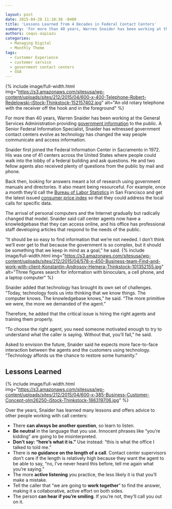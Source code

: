 ```yaml
---

layout: post
date: 2015-04-28 11:10:38 -0400
title: 'Lessons Learned from 4 Decades in Federal Contact Centers'
summary: 'For more than 40 years, Warren Snaider has been working at the General Services Administration providing government information to the public. A Senior Federal Information Specialist, Snaider has witnessed government contact centers evolve as technology has changed the way people communicate and access information. Snaider first joined the Federal Information Center in Sacramento in 1972.'
authors: coqui-aspiazu
categories:
  - Managing Digital
  - Monthly Theme
tags:
  - Customer Experience
  - customer service
  - government contact centers
  - GSA
---
```



{% include image/full-width.html img="https://s3.amazonaws.com/sitesusa/wp-content/uploads/sites/212/2015/04/600-x-400-Telephone-Robert-Redelowski-iStock-Thinkstock-152157402.jpg" alt="An old rotary telephone with the receiver off the hook and in the foreground" %} 

For more than 40 years, Warren Snaider has been working at the General Services Administration providing [government information](http://www.usa.gov/phone.shtml) to the public. A Senior Federal Information Specialist, Snaider has witnessed government contact centers evolve as technology has changed the way people communicate and access information.

Snaider first joined the Federal Information Center in Sacramento in 1972. His was one of 41 centers across the United States where people could walk into the lobby of a federal building and ask questions. He and two fellow agents also received plenty of questions from the public by mail and phone.

Back then, looking for answers meant a lot of research using government manuals and directories. It also meant being resourceful. For example, once a month they’d call the [Bureau of Labor Statistics](http://www.bls.gov/home.htm) in San Francisco and get the latest issued [consumer price index](http://www.bls.gov/cpi/) so that they could address the local calls for specific data.

The arrival of personal computers and the Internet gradually but radically changed that model. Snaider said call center agents now have a knowledgebase that they can access online, and his office has professional staff developing articles that respond to the needs of the public.

“It should be so easy to find information that we’re not needed. I don’t think we’ll ever get to that because the government is so complex, but it should be something that we keep in mind as a goal,” he said. 
{% include image/full-width.html img="https://s3.amazonaws.com/sitesusa/wp-content/uploads/sites/212/2015/04/578-x-450-Business-team-Find-and-work-with-client-Konstantin-Androsov-Hemera-Thinkstock-101352155.jpg" alt="Three figures search for information with binoculars, a cell phone, and a laptop computer" %} 

Snaider added that technology has brought its own set of challenges. “Today, technology fools us into thinking that we know things. The computer knows. The knowledgebase knows,” he said. “The more primitive we were, the more we demanded of the agent.”

Therefore, he added that the critical issue is hiring the right agents and training them properly.

“To choose the right agent, you need someone motivated enough to try to understand what the caller is saying. Without that, you’ll fail,” he said.

Asked to envision the future, Snaider said he expects more face-to-face interaction between the agents and the customers using technology. “Technology affords us the chance to restore some humanity.”

## Lessons Learned 
{% include image/full-width.html img="https://s3.amazonaws.com/sitesusa/wp-content/uploads/sites/212/2015/04/600-x-385-Business-Customer-Concept-olm26250-iStock-Thinkstock-186319706.jpg" %} 

Over the years, Snaider has learned many lessons and offers advice to other people working with call centers:

  * There **can always be another question**, so learn to listen.
  * **Be neutral** in the language that you use. Innocent phrases like “you’re kidding” are going to be misinterpreted.
  * **Don’t say: “here’s what it is.”** Use instead: “this is what the office I talked to told me.”
  * There is **no guidance on the length of a call**. Contact center supervisors don’t care if the length is relatively high because they want the agent to be able to say, “no, I&#8217;ve never heard this before, tell me again what you’re saying.”
  * The more **active listening** you practice, the less likely it is that you’ll make a mistake.
  * Tell the caller that “we are going to **work together**” to find the answer, making it a collaborative, active effort on both sides.
  * The person **can hear if you’re smiling**. If you’re not, they’ll call you out on it.